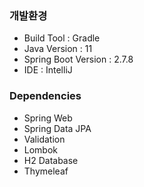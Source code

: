 <h3> 개발환경 </h3>

- Build Tool : Gradle
- Java Version : 11
- Spring Boot Version : 2.7.8
- IDE : IntelliJ

<h3> Dependencies </h3>

- Spring Web
- Spring Data JPA
- Validation
- Lombok
- H2 Database
- Thymeleaf

